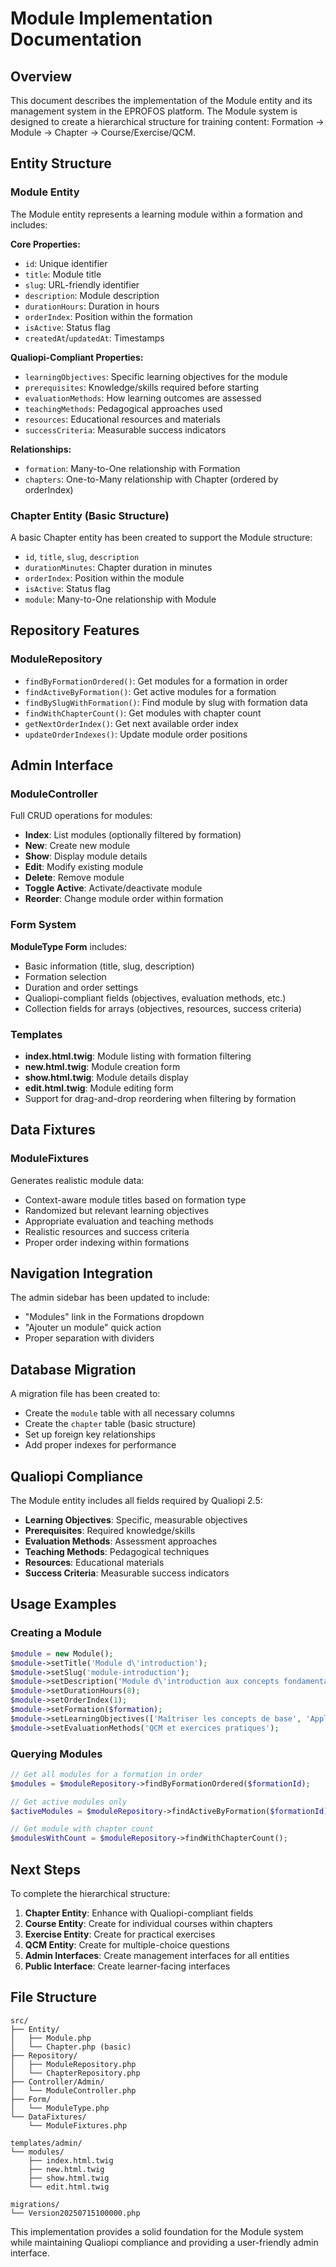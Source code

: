 # Module Implementation Documentation

## Overview
This document describes the implementation of the Module entity and its management system in the EPROFOS platform. The Module system is designed to create a hierarchical structure for training content: Formation → Module → Chapter → Course/Exercise/QCM.

## Entity Structure

### Module Entity
The Module entity represents a learning module within a formation and includes:

**Core Properties:**
- `id`: Unique identifier
- `title`: Module title
- `slug`: URL-friendly identifier
- `description`: Module description
- `durationHours`: Duration in hours
- `orderIndex`: Position within the formation
- `isActive`: Status flag
- `createdAt`/`updatedAt`: Timestamps

**Qualiopi-Compliant Properties:**
- `learningObjectives`: Specific learning objectives for the module
- `prerequisites`: Knowledge/skills required before starting
- `evaluationMethods`: How learning outcomes are assessed
- `teachingMethods`: Pedagogical approaches used
- `resources`: Educational resources and materials
- `successCriteria`: Measurable success indicators

**Relationships:**
- `formation`: Many-to-One relationship with Formation
- `chapters`: One-to-Many relationship with Chapter (ordered by orderIndex)

### Chapter Entity (Basic Structure)
A basic Chapter entity has been created to support the Module structure:
- `id`, `title`, `slug`, `description`
- `durationMinutes`: Chapter duration in minutes
- `orderIndex`: Position within the module
- `isActive`: Status flag
- `module`: Many-to-One relationship with Module

## Repository Features

### ModuleRepository
- `findByFormationOrdered()`: Get modules for a formation in order
- `findActiveByFormation()`: Get active modules for a formation
- `findBySlugWithFormation()`: Find module by slug with formation data
- `findWithChapterCount()`: Get modules with chapter count
- `getNextOrderIndex()`: Get next available order index
- `updateOrderIndexes()`: Update module order positions

## Admin Interface

### ModuleController
Full CRUD operations for modules:
- **Index**: List modules (optionally filtered by formation)
- **New**: Create new module
- **Show**: Display module details
- **Edit**: Modify existing module
- **Delete**: Remove module
- **Toggle Active**: Activate/deactivate module
- **Reorder**: Change module order within formation

### Form System
**ModuleType Form** includes:
- Basic information (title, slug, description)
- Formation selection
- Duration and order settings
- Qualiopi-compliant fields (objectives, evaluation methods, etc.)
- Collection fields for arrays (objectives, resources, success criteria)

### Templates
- **index.html.twig**: Module listing with formation filtering
- **new.html.twig**: Module creation form
- **show.html.twig**: Module details display
- **edit.html.twig**: Module editing form
- Support for drag-and-drop reordering when filtering by formation

## Data Fixtures

### ModuleFixtures
Generates realistic module data:
- Context-aware module titles based on formation type
- Randomized but relevant learning objectives
- Appropriate evaluation and teaching methods
- Realistic resources and success criteria
- Proper order indexing within formations

## Navigation Integration

The admin sidebar has been updated to include:
- "Modules" link in the Formations dropdown
- "Ajouter un module" quick action
- Proper separation with dividers

## Database Migration

A migration file has been created to:
- Create the `module` table with all necessary columns
- Create the `chapter` table (basic structure)
- Set up foreign key relationships
- Add proper indexes for performance

## Qualiopi Compliance

The Module entity includes all fields required by Qualiopi 2.5:
- **Learning Objectives**: Specific, measurable objectives
- **Prerequisites**: Required knowledge/skills
- **Evaluation Methods**: Assessment approaches
- **Teaching Methods**: Pedagogical techniques
- **Resources**: Educational materials
- **Success Criteria**: Measurable success indicators

## Usage Examples

### Creating a Module
```php
$module = new Module();
$module->setTitle('Module d\'introduction');
$module->setSlug('module-introduction');
$module->setDescription('Module d\'introduction aux concepts fondamentaux');
$module->setDurationHours(8);
$module->setOrderIndex(1);
$module->setFormation($formation);
$module->setLearningObjectives(['Maîtriser les concepts de base', 'Appliquer les techniques']);
$module->setEvaluationMethods('QCM et exercices pratiques');
```

### Querying Modules
```php
// Get all modules for a formation in order
$modules = $moduleRepository->findByFormationOrdered($formationId);

// Get active modules only
$activeModules = $moduleRepository->findActiveByFormation($formationId);

// Get module with chapter count
$modulesWithCount = $moduleRepository->findWithChapterCount();
```

## Next Steps

To complete the hierarchical structure:
1. **Chapter Entity**: Enhance with Qualiopi-compliant fields
2. **Course Entity**: Create for individual courses within chapters
3. **Exercise Entity**: Create for practical exercises
4. **QCM Entity**: Create for multiple-choice questions
5. **Admin Interfaces**: Create management interfaces for all entities
6. **Public Interface**: Create learner-facing interfaces

## File Structure

```
src/
├── Entity/
│   ├── Module.php
│   └── Chapter.php (basic)
├── Repository/
│   ├── ModuleRepository.php
│   └── ChapterRepository.php
├── Controller/Admin/
│   └── ModuleController.php
├── Form/
│   └── ModuleType.php
└── DataFixtures/
    └── ModuleFixtures.php

templates/admin/
└── modules/
    ├── index.html.twig
    ├── new.html.twig
    ├── show.html.twig
    └── edit.html.twig

migrations/
└── Version20250715100000.php
```

This implementation provides a solid foundation for the Module system while maintaining Qualiopi compliance and providing a user-friendly admin interface.

